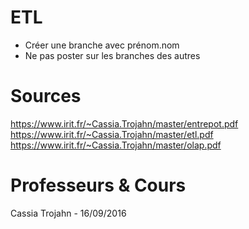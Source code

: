 # ETL
- Créer une branche avec prénom.nom
- Ne pas poster sur les branches des autres


# Sources
https://www.irit.fr/~Cassia.Trojahn/master/entrepot.pdf<br>
https://www.irit.fr/~Cassia.Trojahn/master/etl.pdf<br>
https://www.irit.fr/~Cassia.Trojahn/master/olap.pdf

# Professeurs & Cours
Cassia Trojahn - 16/09/2016
